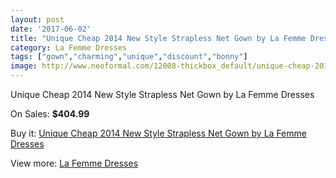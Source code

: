 ```yaml
---
layout: post
date: '2017-06-02'
title: "Unique Cheap 2014 New Style Strapless Net Gown by La Femme Dresses"
category: La Femme Dresses
tags: ["gown","charming","unique","discount","bonny"]
image: http://www.neoformal.com/12008-thickbox_default/unique-cheap-2014-new-style-strapless-net-gown-by-la-femme-dresses.jpg
---
```

Unique Cheap 2014 New Style Strapless Net Gown by La Femme Dresses

On Sales: **$404.99**
<a href="https://www.neoformal.com/en/la-femme-dresses-2014/4292-unique-cheap-2014-new-style-strapless-net-gown-by-la-femme-dresses.html"><amp-img layout="responsive" width="600" height="600" src="//www.neoformal.com/12008-thickbox_default/unique-cheap-2014-new-style-strapless-net-gown-by-la-femme-dresses.jpg" alt="Unique Cheap 2014 New Style Strapless Net Gown by La Femme Dresses 0" /></a>
<a href="https://www.neoformal.com/en/la-femme-dresses-2014/4292-unique-cheap-2014-new-style-strapless-net-gown-by-la-femme-dresses.html"><amp-img layout="responsive" width="600" height="600" src="//www.neoformal.com/12010-thickbox_default/unique-cheap-2014-new-style-strapless-net-gown-by-la-femme-dresses.jpg" alt="Unique Cheap 2014 New Style Strapless Net Gown by La Femme Dresses 1" /></a>
<a href="https://www.neoformal.com/en/la-femme-dresses-2014/4292-unique-cheap-2014-new-style-strapless-net-gown-by-la-femme-dresses.html"><amp-img layout="responsive" width="600" height="600" src="//www.neoformal.com/12009-thickbox_default/unique-cheap-2014-new-style-strapless-net-gown-by-la-femme-dresses.jpg" alt="Unique Cheap 2014 New Style Strapless Net Gown by La Femme Dresses 2" /></a>

Buy it: [Unique Cheap 2014 New Style Strapless Net Gown by La Femme Dresses](https://www.neoformal.com/en/la-femme-dresses-2014/4292-unique-cheap-2014-new-style-strapless-net-gown-by-la-femme-dresses.html "Unique Cheap 2014 New Style Strapless Net Gown by La Femme Dresses")

View more: [La Femme Dresses](https://www.neoformal.com/en/56-la-femme-dresses-2014 "La Femme Dresses")